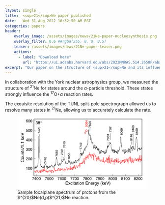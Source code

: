 ```yaml
---
layout: single
title:  <sup>21</sup>Ne paper published
date:   Wed 31 Aug 2022 10:32:50 AM BST
categories: papers
header:
    overlay_image: /assets/images/news/21Ne-paper-nucleosynthesis.png
    overlay_filter: 0.6 ##rgba(255, 0, 0, 0.5)
    teaser: /assets/images/news/21Ne-paper-teaser.png
    actions:
      - label: "Download here"
        url: "https://ui.adsabs.harvard.edu/abs/2022MNRAS.514.2650F/abstract"
excerpt: "Our paper on the structure of <sup>21</sup>Ne and its influence on the <sup>17</sup>O+alpha reaction rates in rotating massive stars has been published!"
---
```


In collaboration with the York nuclear astrophysics group, we measured the structure of <sup>21</sup>Ne for states around the $\alpha$-particle threshold. These states strongly influence the $^{17}$O$+ \alpha$ reaction rates.

The exquisite resolution of the TUNL split-pole spectrograph allowed us to resolve many states in $^{21}$Ne, allowing us to accurately calculate the rate.

<figure>
    <a href="/assets/images/news/21Ne-paper-spectrum.png"><img src="/assets/images/news/21Ne-paper-spectrum.png"></a>
    <figcaption>Sample focalplane spectrum of protons from the $^{20}$Ne(d,p)$^{21}$Ne reaction.</figcaption>
</figure>
